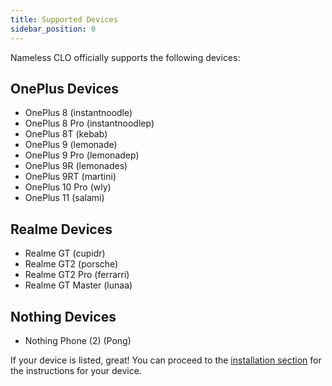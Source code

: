 ```yaml
---
title: Supported Devices
sidebar_position: 0
---
```


Nameless CLO officially supports the following devices:

## OnePlus Devices
- OnePlus 8 (instantnoodle)
- OnePlus 8 Pro (instantnoodlep)
- OnePlus 8T (kebab)
- OnePlus 9 (lemonade)
- OnePlus 9 Pro (lemonadep)
- OnePlus 9R (lemonades)
- OnePlus 9RT (martini)
- OnePlus 10 Pro (wly)
- OnePlus 11 (salami)

## Realme Devices
- Realme GT (cupidr)
- Realme GT2 (porsche)
- Realme GT2 Pro (ferrarri)
- Realme GT Master (lunaa)

## Nothing Devices
- Nothing Phone (2) (Pong)

If your device is listed, great! You can proceed to the [installation section](/category/flash-instructions) for the instructions for your device.